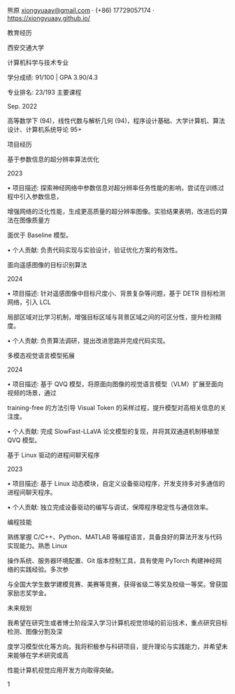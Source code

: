 熊原
xiongyuaay@gmail.com · (+86) 17729057174 · https://xiongyuaay.github.io/

教育经历

西安交通大学

计算机科学与技术专业

学分成绩: 91/100 | GPA 3.90/4.3

专业排名: 23/193
主要课程

Sep. 2022

高等数学下 (94)，线性代数与解析几何 (94)，程序设计基础、大学计算机、算法设计、计算机系统导论 95+

项目经历

基于参数信息的超分辨率算法优化

2023

• 项目描述: 探索神经网络中参数信息对超分辨率任务性能的影响，尝试在训练过程中引入参数信息，

增强网络的泛化性能，生成更高质量的超分辨率图像。实验结果表明，改进后的算法在图像质量方

面优于 Baseline 模型。

• 个人贡献: 负责代码实现与实验设计，验证优化方案的有效性。

面向遥感图像的目标识别算法

2024

• 项目描述: 针对遥感图像中目标尺度小、背景复杂等问题，基于 DETR 目标检测网络，引入 LCL

局部区域对比学习机制，增强目标区域与背景区域之间的可区分性，提升检测精度。

• 个人贡献: 负责算法调研，提出改进思路并完成代码实现。

多模态视觉语言模型拓展

2024

• 项目描述: 基于 QVQ 模型，将原面向图像的视觉语言模型（VLM）扩展至面向视频的场景，通过

training-free 的方法引导 Visual Token 的采样过程，提升模型对高相关信息的关注度。

• 个人贡献: 完成 SlowFast-LLaVA 论文模型的复现，并将其双通道机制移植至 QVQ 模型。

基于 Linux 驱动的进程间聊天程序

2023

• 项目描述: 基于 Linux 动态模块，自定义设备驱动程序，开发支持多对多通信的进程间聊天程序。

• 个人贡献: 独立完成设备驱动的编写与调试，保障程序稳定性与通信效率。

编程技能

熟练掌握 C/C++、Python、MATLAB 等编程语言，具备良好的算法开发与代码实现能力。熟悉 Linux

操作系统、服务器环境配置、Git 版本控制工具，具有使用 PyTorch 构建神经网络的实践经验。多次参

与全国大学生数学建模竞赛、美赛等竞赛，获得省级二等奖及校级一等奖。曾获国家励志奖学金。

未来规划

我希望在研究生或者博士阶段深入学习计算机视觉领域的前沿技术，重点研究目标检测、图像分割及深

度学习模型优化等方向。我将积极参与科研项目，提升理论与实践能力，并希望未来能够在学术研究或高

性能计算机视觉应用开发方向取得突破。

1

